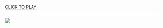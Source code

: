 
<a href="https://premium76.site?title=lol1v1_unblocked_games&ref=13M">CLICK TO PLAY</a></h3>
<hr>

<a href="https://premium76.site?title=lol1v1_unblocked_games&ref=13M"><img src="https://clearcache.store/games.png"></a>


